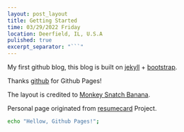 ```yaml
---
layout: post_layout
title: Getting Started
time: 03/29/2022 Friday
location: Deerfield, IL, U.S.A
pulished: true
excerpt_separator: "```"
---
```


My first github blog, this blog is built on [jekyll](http://jekyll.bootcss.com/) + [bootstrap](http://v3.bootcss.com).

Thanks [github](https://github.com) for Github Pages!

The layout is credited to [Monkey Snatch Banana](http://www.monkeysnatchbanana.com/).

Personal page originated from [resumecard](http://ddbullfrog.github.io/resumecard/) Project.


```bash
echo "Hellow, Github Pages!";
```
